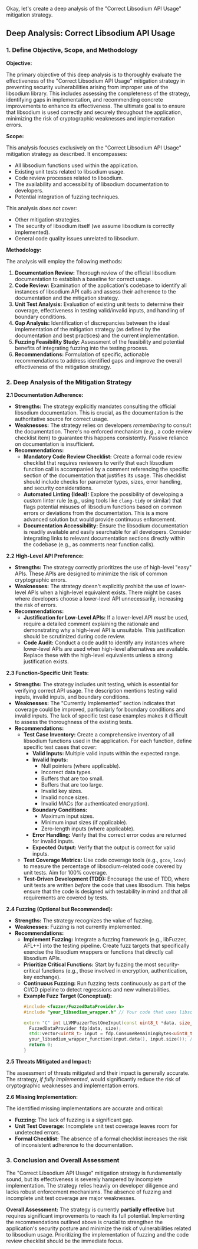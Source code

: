 Okay, let's create a deep analysis of the "Correct Libsodium API Usage" mitigation strategy.

## Deep Analysis: Correct Libsodium API Usage

### 1. Define Objective, Scope, and Methodology

**Objective:**

The primary objective of this deep analysis is to thoroughly evaluate the effectiveness of the "Correct Libsodium API Usage" mitigation strategy in preventing security vulnerabilities arising from improper use of the libsodium library.  This includes assessing the completeness of the strategy, identifying gaps in implementation, and recommending concrete improvements to enhance its effectiveness.  The ultimate goal is to ensure that libsodium is used correctly and securely throughout the application, minimizing the risk of cryptographic weaknesses and implementation errors.

**Scope:**

This analysis focuses exclusively on the "Correct Libsodium API Usage" mitigation strategy as described.  It encompasses:

*   All libsodium functions used within the application.
*   Existing unit tests related to libsodium usage.
*   Code review processes related to libsodium.
*   The availability and accessibility of libsodium documentation to developers.
*   Potential integration of fuzzing techniques.

This analysis *does not* cover:

*   Other mitigation strategies.
*   The security of libsodium itself (we assume libsodium is correctly implemented).
*   General code quality issues unrelated to libsodium.

**Methodology:**

The analysis will employ the following methods:

1.  **Documentation Review:**  Thorough review of the official libsodium documentation to establish a baseline for correct usage.
2.  **Code Review:**  Examination of the application's codebase to identify all instances of libsodium API calls and assess their adherence to the documentation and the mitigation strategy.
3.  **Unit Test Analysis:**  Evaluation of existing unit tests to determine their coverage, effectiveness in testing valid/invalid inputs, and handling of boundary conditions.
4.  **Gap Analysis:**  Identification of discrepancies between the ideal implementation of the mitigation strategy (as defined by the documentation and best practices) and the current implementation.
5.  **Fuzzing Feasibility Study:**  Assessment of the feasibility and potential benefits of integrating fuzzing into the testing process.
6.  **Recommendations:**  Formulation of specific, actionable recommendations to address identified gaps and improve the overall effectiveness of the mitigation strategy.

### 2. Deep Analysis of the Mitigation Strategy

**2.1 Documentation Adherence:**

*   **Strengths:** The strategy explicitly mandates consulting the official libsodium documentation. This is crucial, as the documentation is the authoritative source for correct usage.
*   **Weaknesses:**  The strategy relies on developers *remembering* to consult the documentation.  There's no enforced mechanism (e.g., a code review checklist item) to guarantee this happens consistently.  Passive reliance on documentation is insufficient.
*   **Recommendations:**
    *   **Mandatory Code Review Checklist:** Create a formal code review checklist that *requires* reviewers to verify that each libsodium function call is accompanied by a comment referencing the specific section of the documentation that justifies its usage.  This checklist should include checks for parameter types, sizes, error handling, and security considerations.
    *   **Automated Linting (Ideal):** Explore the possibility of developing a custom linter rule (e.g., using tools like `clang-tidy` or similar) that flags potential misuses of libsodium functions based on common errors or deviations from the documentation. This is a more advanced solution but would provide continuous enforcement.
    *   **Documentation Accessibility:** Ensure the libsodium documentation is readily available and easily searchable for all developers.  Consider integrating links to relevant documentation sections directly within the codebase (e.g., as comments near function calls).

**2.2 High-Level API Preference:**

*   **Strengths:**  The strategy correctly prioritizes the use of high-level "easy" APIs. These APIs are designed to minimize the risk of common cryptographic errors.
*   **Weaknesses:**  The strategy doesn't explicitly prohibit the use of lower-level APIs when a high-level equivalent exists.  There might be cases where developers choose a lower-level API unnecessarily, increasing the risk of errors.
*   **Recommendations:**
    *   **Justification for Low-Level APIs:**  If a lower-level API *must* be used, require a detailed comment explaining the rationale and demonstrating why a high-level API is unsuitable. This justification should be scrutinized during code review.
    *   **Code Audit:** Conduct a code audit to identify any instances where lower-level APIs are used when high-level alternatives are available.  Replace these with the high-level equivalents unless a strong justification exists.

**2.3 Function-Specific Unit Tests:**

*   **Strengths:** The strategy includes unit testing, which is essential for verifying correct API usage.  The description mentions testing valid inputs, invalid inputs, and boundary conditions.
*   **Weaknesses:** The "Currently Implemented" section indicates that coverage could be improved, particularly for boundary conditions and invalid inputs.  The lack of specific test case examples makes it difficult to assess the thoroughness of the existing tests.
*   **Recommendations:**
    *   **Test Case Inventory:** Create a comprehensive inventory of all libsodium functions used in the application.  For each function, define specific test cases that cover:
        *   **Valid Inputs:**  Multiple valid inputs within the expected range.
        *   **Invalid Inputs:**
            *   Null pointers (where applicable).
            *   Incorrect data types.
            *   Buffers that are too small.
            *   Buffers that are too large.
            *   Invalid key sizes.
            *   Invalid nonce sizes.
            *   Invalid MACs (for authenticated encryption).
        *   **Boundary Conditions:**
            *   Maximum input sizes.
            *   Minimum input sizes (if applicable).
            *   Zero-length inputs (where applicable).
        *   **Error Handling:**  Verify that the correct error codes are returned for invalid inputs.
        *   **Expected Output:**  Verify that the output is correct for valid inputs.
    *   **Test Coverage Metrics:**  Use code coverage tools (e.g., `gcov`, `lcov`) to measure the percentage of libsodium-related code covered by unit tests.  Aim for 100% coverage.
    *   **Test-Driven Development (TDD):**  Encourage the use of TDD, where unit tests are written *before* the code that uses libsodium. This helps ensure that the code is designed with testability in mind and that all requirements are covered by tests.

**2.4 Fuzzing (Optional but Recommended):**

*   **Strengths:** The strategy recognizes the value of fuzzing.
*   **Weaknesses:** Fuzzing is not currently implemented.
*   **Recommendations:**
    *   **Implement Fuzzing:** Integrate a fuzzing framework (e.g., libFuzzer, AFL++) into the testing pipeline.  Create fuzz targets that specifically exercise the libsodium wrappers or functions that directly call libsodium APIs.
    *   **Prioritize Critical Functions:**  Start by fuzzing the most security-critical functions (e.g., those involved in encryption, authentication, key exchange).
    *   **Continuous Fuzzing:**  Run fuzzing tests continuously as part of the CI/CD pipeline to detect regressions and new vulnerabilities.
    *   **Example Fuzz Target (Conceptual):**
        ```c++
        #include <fuzzer/FuzzedDataProvider.h>
        #include "your_libsodium_wrapper.h" // Your code that uses libsodium

        extern "C" int LLVMFuzzerTestOneInput(const uint8_t *data, size_t size) {
          FuzzedDataProvider fdp(data, size);
          std::vector<uint8_t> input = fdp.ConsumeRemainingBytes<uint8_t>();
          your_libsodium_wrapper_function(input.data(), input.size()); // Call your function
          return 0;
        }
        ```

**2.5 Threats Mitigated and Impact:**

The assessment of threats mitigated and their impact is generally accurate.  The strategy, *if fully implemented*, would significantly reduce the risk of cryptographic weaknesses and implementation errors.

**2.6 Missing Implementation:**

The identified missing implementations are accurate and critical:

*   **Fuzzing:**  The lack of fuzzing is a significant gap.
*   **Unit Test Coverage:**  Incomplete unit test coverage leaves room for undetected errors.
*   **Formal Checklist:**  The absence of a formal checklist increases the risk of inconsistent adherence to the documentation.

### 3. Conclusion and Overall Assessment

The "Correct Libsodium API Usage" mitigation strategy is fundamentally sound, but its effectiveness is severely hampered by incomplete implementation.  The strategy relies heavily on developer diligence and lacks robust enforcement mechanisms.  The absence of fuzzing and incomplete unit test coverage are major weaknesses.

**Overall Assessment:**  The strategy is currently **partially effective** but requires significant improvements to reach its full potential.  Implementing the recommendations outlined above is crucial to strengthen the application's security posture and minimize the risk of vulnerabilities related to libsodium usage.  Prioritizing the implementation of fuzzing and the code review checklist should be the immediate focus.